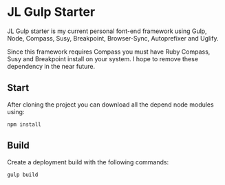 # JL Gulp Starter

JL Gulp starter is my current personal font-end framework using Gulp, Node, Compass, Susy, Breakpoint, Browser-Sync, Autoprefixer and Uglify.

Since this framework requires Compass you must have Ruby Compass, Susy and Breakpoint install on your system.  I hope to remove these dependency in the near future.

## Start

After cloning the project you can download all the depend node modules using:

	npm install


## Build

Create a deployment build with the following commands:

	gulp build

